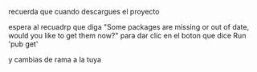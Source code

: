 recuerda que cuando descargues el proyecto

espera al recuadrp que diga 
"Some packages are missing or out of date, would you like to get them now?"
para dar clic en el boton que dice Run 'pub get' 

y cambias de rama a la tuya
